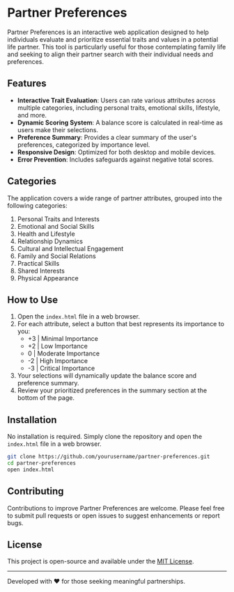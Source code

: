 # Partner Preferences

Partner Preferences is an interactive web application designed to help individuals evaluate and prioritize essential traits and values in a potential life partner. This tool is particularly useful for those contemplating family life and seeking to align their partner search with their individual needs and preferences.

## Features

- **Interactive Trait Evaluation**: Users can rate various attributes across multiple categories, including personal traits, emotional skills, lifestyle, and more.
- **Dynamic Scoring System**: A balance score is calculated in real-time as users make their selections.
- **Preference Summary**: Provides a clear summary of the user's preferences, categorized by importance level.
- **Responsive Design**: Optimized for both desktop and mobile devices.
- **Error Prevention**: Includes safeguards against negative total scores.

## Categories

The application covers a wide range of partner attributes, grouped into the following categories:

1. Personal Traits and Interests
2. Emotional and Social Skills
3. Health and Lifestyle
4. Relationship Dynamics
5. Cultural and Intellectual Engagement
6. Family and Social Relations
7. Practical Skills
8. Shared Interests
9. Physical Appearance

## How to Use

1. Open the `index.html` file in a web browser.
2. For each attribute, select a button that best represents its importance to you:
   - +3 | Minimal Importance
   - +2 | Low Importance
   - 0 | Moderate Importance
   - -2 | High Importance
   - -3 | Critical Importance
3. Your selections will dynamically update the balance score and preference summary.
4. Review your prioritized preferences in the summary section at the bottom of the page.

## Installation

No installation is required. Simply clone the repository and open the `index.html` file in a web browser.

```bash
git clone https://github.com/yourusername/partner-preferences.git
cd partner-preferences
open index.html
```

## Contributing

Contributions to improve Partner Preferences are welcome. Please feel free to submit pull requests or open issues to suggest enhancements or report bugs.

## License

This project is open-source and available under the [MIT License](LICENSE).

---

Developed with ❤️ for those seeking meaningful partnerships.
